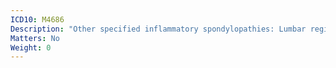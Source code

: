 ```yaml
---
ICD10: M4686
Description: "Other specified inflammatory spondylopathies: Lumbar region"
Matters: No
Weight: 0
---
```


